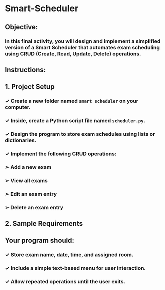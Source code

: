# Smart-Scheduler

## Objective:

### In this final activity, you will design and implement a simplified version of a Smart Scheduler that automates exam scheduling using CRUD (Create, Read, Update, Delete) operations.

## Instructions:

## 1. Project Setup

### ✓ Create a new folder named `smart scheduler` on your computer.

### ✓ Inside, create a Python script file named `scheduler.py`.

### ✓ Design the program to store exam schedules using lists or dictionaries.

### ✓ Implement the following CRUD operations:

### ➢ Add a new exam

### ➢ View all exams

### ➢ Edit an exam entry

### ➢ Delete an exam entry

## 2. Sample Requirements

## Your program should:

### ✓ Store exam name, date, time, and assigned room.

### ✓ Include a simple text-based menu for user interaction.

### ✓ Allow repeated operations until the user exits.
